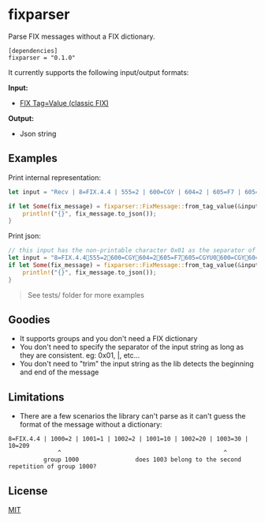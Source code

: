 # fixparser

Parse FIX messages without a FIX dictionary.

```
[dependencies]
fixparser = "0.1.0"
```

It currently supports the following input/output formats:

**Input:**

- [FIX Tag=Value (classic FIX)](https://www.fixtrading.org/standards/tagvalue/)

**Output:**

- Json string

## Examples

Print internal representation:

```rust
let input = "Recv | 8=FIX.4.4 | 555=2 | 600=CGY | 604=2 | 605=F7 | 605=CGYU0 | 600=CGY | 604=2 | 605=F7 | 605=CGYM0 | 10=209";

if let Some(fix_message) = fixparser::FixMessage::from_tag_value(&input) {
    println!("{}", fix_message.to_json());
}
```

Print json:

```rust
// this input has the non-printable character 0x01 as the separator of the fields
let input = "8=FIX.4.4555=2600=CGY604=2605=F7605=CGYU0600=CGY604=2605=F7605=CGYM010=20";
if let Some(fix_message) = fixparser::FixMessage::from_tag_value(&input) {
    println!("{}", fix_message.to_json());
}
```

> See tests/ folder for more examples

## Goodies

- It supports groups and you don't need a FIX dictionary
- You don't need to specify the separator of the input string as long as they are consistent. eg: 0x01, |, etc...
- You don't need to "trim" the input string as the lib detects the beginning and end of the message

## Limitations

- There are a few scenarios the library can't parse as it can't guess the format of the message without a dictionary:

```
8=FIX.4.4 | 1000=2 | 1001=1 | 1002=2 | 1001=10 | 1002=20 | 1003=30 | 10=209
              ^                                              ^
          group 1000                does 1003 belong to the second repetition of group 1000?
```

## License

[MIT](https://github.com/whoan/fixparser/blob/master/LICENSE)
